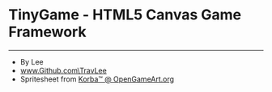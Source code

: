 # TinyGame - HTML5 Canvas Game Framework
-----
- By Lee
- www.Github.com\TravLee
- Spritesheet from [Korba™ @ OpenGameArt.org](http://opengameart.org/users/korba%E2%84%A2)
